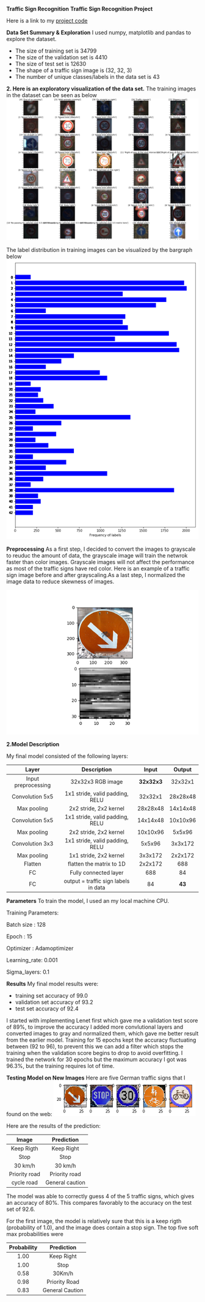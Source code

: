 **Traffic Sign Recognition** 
**Traffic Sign Recognition Project**


Here is a link to my [project code](https://github.com/sanketgujar/CarND-Traffic-Sign-Classifier-Project/blob/master/Traffic_Sign_Classifier.ipynb)

**Data Set Summary & Exploration**
I used numpy, matplotlib and pandas to explore the dataset.
* The size of training set is 34799
* The size of the validation set is 4410
* The size of test set is 12630
* The shape of a traffic sign image is (32, 32, 3)
* The number of unique classes/labels in the data set is 43

**2. Here is an exploratory visualization of the data set.**
The training images in the dataset can be seen as below
![alt text](img/data_test_images.png)

The label distribution in training images can be visualized by the bargraph below
![alt text](img/bargraph.png)


**Preprocessing**
As a first step, I decided to convert the images to grayscale to reuduc the amount of data, the grayscale image will train the netwrok faster than color images. Grayscale images will not affect the performance as most of the traffic signs have red color. 
Here is an example of a traffic sign image before and after grayscaling.As a last step, I normalized the image data to reduce skewness of images.

![alt text](img/Figure_1.png)



**2.Model Description**

My final model consisted of the following layers:


| Layer         		|     Description	        					| Input |Output| 
|:---------------------:|:---------------------------------------------:| :----:|:-----:|
| Input preprocessing   | 32x32x3 RGB image 	                           |**32x32x3**|32x32x1|
| Convolution 5x5     	 | 1x1 stride, valid padding, RELU            	  |32x32x1|28x28x48|
| Max pooling			        | 2x2 stride, 2x2 kernel						                  |28x28x48|14x14x48|
| Convolution 5x5 	     | 1x1 stride, valid padding, RELU            	  |14x14x48|10x10x96|
| Max pooling			        | 2x2 stride, 2x2 kernel	   					               |10x10x96|5x5x96|
| Convolution 3x3 		    | 1x1 stride, valid padding, RELU               |5x5x96|3x3x172|
| Max pooling			        | 1x1 stride, 2x2 kernel        				            |3x3x172|2x2x172|
| Flatten				           | flatten the matrix to 1D   					              |2x2x172| 688|
| FC                    | Fully connected layer                			      |688|84|
| FC                    | output = traffic sign labels in data        	 |84|**43**|


**Parameters**
To train the model, I used an my local machine CPU.

Training Parameters:

Batch size : 128

Epoch      : 15

Optimizer  : Adamoptimizer

Learning_rate: 0.001

Sigma_layers: 0.1

**Results**
My final model results were:
* training set accuracy of 99.0
* validation set accuracy of 93.2 
* test set accuracy of 92.4



I started with implementing Lenet first which gave me a validation test score of 89%, to improve the accuracy I added more convlutional layers and converted images to gray and normalized them, which gave me better result from the earlier model. Training for 15 epochs kept the accuracy fluctuating between (92 to 96), to prevent this we can add a filter which stops the training when the validation score begins to drop to avoid overfitting. I trained the network for 30 epochs but the maximum accuracy I got was 96.3%, but the training requires lot of time.  

**Testing Model on New Images**
Here are five German traffic signs that I found on the web:
![alt text](img/new_one.png)

Here are the results of the prediction:

| Image			        |     Prediction	        					| 
|:---------------------:|:---------------------------------------------:| 
| Keep Rigth      		| Keep Right   									| 
| Stop     			| Stop 										|
| 30 km/h 					| 30 km/h											|
| Priority road	      		| Priority road					 				|
| cycle road			| General caution      							|


The model was able to correctly guess 4 of the 5 traffic signs, which gives an accuracy of 80%. This compares favorably to the accuracy on the test set of 92.6.

For the first image, the model is relatively sure that this is a keep rigth (probability of 1.0), and the image does contain a stop sign. The top five soft max probabilities were

| Probability         	|     Prediction	        					| 
|:---------------------:|:---------------------------------------------:| 
| 1.00         			| Keep Right  									| 
| 1.00     				| Stop 										|
| 0.58					| 30Km/h											|
| 0.98	      			| Priority Road					 				|
| 0.83				    | General Caution     							|
